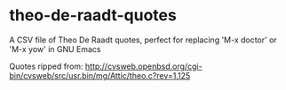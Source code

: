 # theo-de-raadt-quotes
A CSV file of Theo De Raadt quotes, perfect for replacing 'M-x doctor' or 'M-x yow' in GNU Emacs

Quotes ripped from:
http://cvsweb.openbsd.org/cgi-bin/cvsweb/src/usr.bin/mg/Attic/theo.c?rev=1.125
